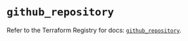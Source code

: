 # `github_repository`

Refer to the Terraform Registry for docs: [`github_repository`](https://registry.terraform.io/providers/integrations/github/6.3.0/docs/resources/repository).
